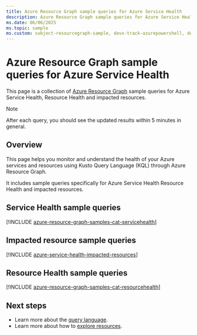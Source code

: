 ```yaml
---
title: Azure Resource Graph sample queries for Azure Service Health
description: Azure Resource Graph sample queries for Azure Service Health showing the use of resource types and tables to access Azure Service Health related resources and properties.
ms.date: 06/06/2025
ms.topic: sample
ms.custom: subject-resourcegraph-sample, devx-track-azurepowershell, devx-track-azurecli
---
```

# Azure Resource Graph sample queries for Azure Service Health


This page is a collection of [Azure Resource Graph](/azure/governance/resource-graph/overview) sample queries for Azure Service Health, Resource Health and impacted resources.
>[!NOTE]
>After each query, you should see the updated results within 5 minutes in general.

## Overview
This page helps you monitor and understand the health of your Azure services and resources using Kusto Query Language (KQL) through Azure Resource Graph. 

It includes sample queries specifically for Azure Service Health Resource Health and impacted resources.

## Service Health sample queries
[!INCLUDE [azure-resource-graph-samples-cat-servicehealth](./includes/azure-service-health.md)]

## Impacted resource sample queries

[!INCLUDE [azure-service-health-impacted-resources](includes/azure-service-health-impacted-resources.md)]

## Resource Health sample queries

[!INCLUDE [azure-resource-graph-samples-cat-resourcehealth](./includes/resource-health.md)]

## Next steps

- Learn more about the [query language](/azure/governance/resource-graph/concepts/query-language).
- Learn more about how to [explore resources](/azure/governance/resource-graph/concepts/explore-resources).
